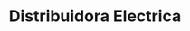 ---
title: "Distribuidora Electrica"
url: /huixquilucan/distribuidora-electrica/
shop: electrónica
---